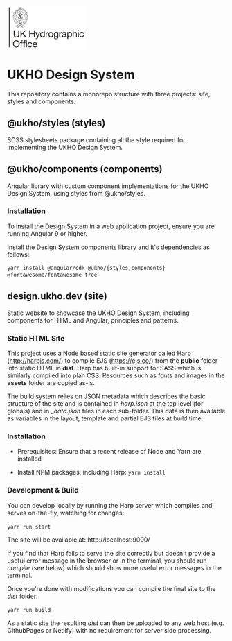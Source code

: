 <img src="projects/site/public/images/UKHO%20stacked%20logo.svg" height=100>

# UKHO Design System

This repository contains a monorepo structure with three projects: site, styles and components.

## @ukho/styles (styles)

SCSS stylesheets package containing all the style required for implementing the UKHO Design System.

## @ukho/components (components)

Angular library with custom component implementations for the UKHO Design System, using styles from @ukho/styles.

### Installation

To install the Design System in a web application project, ensure you are running Angular 9 or higher.

Install the Design System components library and it's dependencies as follows:

```shell script
yarn install @angular/cdk @ukho/{styles,components} @fortawesome/fontawesome-free
```

## design.ukho.dev (site)

Static website to showcase the UKHO Design System, including components for HTML and Angular, principles and patterns.

### Static HTML Site

This project uses a Node based static site generator called Harp (http://harpjs.com/)
to compile EJS (https://ejs.co/) from the **public** folder into static HTML in **dist**.
Harp has built-in support for SASS which is similarly compiled into plan CSS. Resources
such as fonts and images in the **assets** folder are copied as-is.

The build system relies on JSON metadata which describes the basic structure of the site
and is contained in _harp.json_ at the top level (for globals) and in _\_data.json_ files
in each sub-folder. This data is then available as variables in the layout, template and
partial EJS files at build time.

### Installation

- Prerequisites: Ensure that a recent release of Node and Yarn are installed

- Install NPM packages, including Harp: `yarn install`

### Development & Build

You can develop locally by running the Harp server which compiles and serves on-the-fly,
watching for changes:

`yarn run start`

The site will be available at: http://localhost:9000/

If you find that Harp fails to serve the site correctly but doesn't provide a useful
error message in the browser or in the terminal, you should run _compile_ (see below)
which should show more useful error messages in the terminal.

Once you're done with modifications you can compile the final site to the _dist_ folder:

`yarn run build`

As a static site the resulting _dist_ can then be uploaded to any web host
(e.g. GithubPages or Netlify) with no requirement for server side processing.
